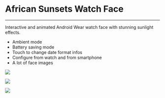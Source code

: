 # African Sunsets Watch Face

----------
Interactive and animated Android Wear watch face with stunning sunlight effects.
- Ambient mode
- Battery saving mode
- Touch to change date format infos
- Configure from watch and from smartphone
- A lot of face images

![](https://raw.githubusercontent.com/ubelab/african_sunsets_watch_face/master/images/screen_SHOR_3.png)  
  
![](https://raw.githubusercontent.com/ubelab/african_sunsets_watch_face/master/images/screen_SHOR_4.png)
  
![](https://raw.githubusercontent.com/ubelab/african_sunsets_watch_face/master/images/device-2015-09-27-153930.png)
